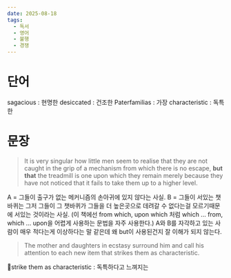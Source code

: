 ```yaml
---
date: 2025-08-18
tags:
  - 독서
  - 영어
  - 불행
  - 경쟁
---
```

# 단어
sagacious : 현명한
desiccated : 건조한
Paterfamilias : 가장
characteristic : 독특한

#  문장

> It is very singular how little men seem to realise
that they are not caught in the grip of a mechanism
from which there is no escape, **but that** the
treadmill is one upon which they remain merely
because they have not noticed that it fails to take
them up to a higher level.

A = 그들이 출구가 없는 메커니즘의 손아귀에 있지 않다는 사실.
B = 그들이 서있는 챗바퀴는 그저 그들이 그 챗바퀴가 그들을 더 높은곳으로 데려갈 수 없다는걸 모르기때문에 서있는 것이라는 사실.
(이 책에선 from which, upon which 처럼 which ... from, which ... upon을 어렵게 사용하는 문법을 자주 사용한다.)
A와 B를 자각하고 있는 사람이 매우 적다는게 이상하다는 말 같은데 왜 but이 사용된건지 잘 이해가 되지 않는다.

>The mother and
daughters in ecstasy surround him and call his
attention to each new item that strikes them as
characteristic.

strike them as characteristic : 독특하다고 느껴지는




